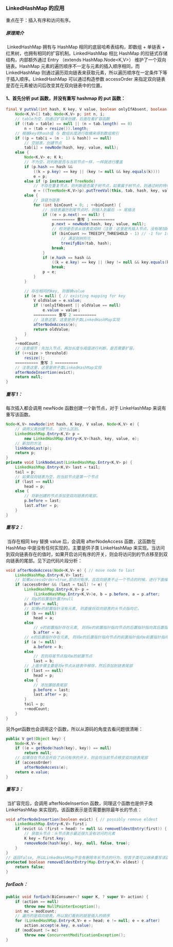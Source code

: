 ### LinkedHashMap 的应用

重点在于：插入有序和访问有序。

##### 原理简介

​	LinkedHashMap 拥有与 HashMap 相同的底层哈希表结构，即数组 + 单链表 + 红黑树，也拥有相同的扩容机制。LinkedHashMap 相比 HashMap 的拉链式存储结构，内部额外通过 Entry （extends HashMap.Node<K,V>） 维护了一个双向链表。HashMap 元素的遍历顺序不一定与元素的插入顺序相同，而 LinkedHashMap 则通过遍历双向链表来获取元素，所以遍历顺序在一定条件下等于插入顺序。LinkedHashMap 可以通过构造参数 accessOrder 来指定双向链表是否在元素被访问后改变其在双向链表中的位置。

#### 1、首先分析 put 函数，并没有重写 hashmap 的 put 函数：

```java
final V putVal(int hash, K key, V value, boolean onlyIfAbsent, boolean evict) {
    Node<K,V>[] tab; Node<K,V> p; int n, i;
    // table为空，则通过扩容来创建，后面在看扩容函数
    if ((tab = table) == null || (n = tab.length) == 0)
        n = (tab = resize()).length;
    // 根据key的hash值 与 数组长度进行取模来得到数组索引    
    if ((p = tab[i = (n - 1) & hash]) == null)
        // 空链表，创建节点
        tab[i] = newNode(hash, key, value, null);
    else {
        Node<K,V> e; K k;
        // 不为空，则判断是否与当前节点一样，一样就进行覆盖
        if (p.hash == hash &&
            ((k = p.key) == key || (key != null && key.equals(k))))
            e = p;
        else if (p instanceof TreeNode)
            // 不存在重复节点，则判断是否属于树节点，如果属于树节点，则通过树的特性去添加节点
            e = ((TreeNode<K,V>)p).putTreeVal(this, tab, hash, key, value);
        else {
            // 该链为链表
            for (int binCount = 0; ; ++binCount) {
                // 当链表遍历到尾节点时，则插入到最后 -> 尾插法
                if ((e = p.next) == null) {
                	========== 重写 1 ==========
                    p.next = newNode(hash, key, value, null);
                    // 检测是否该从链表变成树（注意：这里是先插入节点，没有增加binCount,所以判断条件是大于等于阈值-1）
                    if (binCount >= TREEIFY_THRESHOLD - 1) // -1 for 1st
                        // 满足则树形化
                        treeifyBin(tab, hash);
                    break;
                }
                if (e.hash == hash &&
                    ((k = e.key) == key || (key != null && key.equals(k))))
                    break;
                p = e;
            }
        }
        
        // 存在相同的key, 则替换value
        if (e != null) { // existing mapping for key
            V oldValue = e.value;
            if (!onlyIfAbsent || oldValue == null)
                e.value = value；
            ========== 重写 2 ==========
            // 注意这里，这里是供子类LinkedHashMap实现    
            afterNodeAccess(e);
            return oldValue;
        }
    }
    ++modCount;
    // 注意细节：先加入节点，再加长度与阈值进行判断，是否需要扩容。
    if (++size > threshold)
        resize();
    ========== 重写 3 ==========
    // 注意这里，这里是供子类LinkedHashMap实现        
    afterNodeInsertion(evict);
    return null;
}
```

##### 重写 1：

每次插入都会调用 newNode 函数创建一个新节点，对于 LinkeHashMap 来说有重写该函数。

```java
Node<K,V> newNode(int hash, K key, V value, Node<K,V> e) {
    // 调用父类创建节点， 没什么区别。
    LinkedHashMap.Entry<K,V> p =
        new LinkedHashMap.Entry<K,V>(hash, key, value, e);
    // 新加的方法    
    linkNodeLast(p);
    return p;
}
private void linkNodeLast(LinkedHashMap.Entry<K,V> p) {
    LinkedHashMap.Entry<K,V> last = tail;
    tail = p;
    // 如果双向链表为空，则当前节点是第一个节点
    if (last == null)
        head = p;
    else {
        // 将新创建的节点添加至双向链表的尾部。
        p.before = last;
        last.after = p;
    }
}
```

##### 重写 2：

​	当存在相同 key 替换 value 后，会调用 afterNodeAccess 函数，这函数在 HashMap 中是没有任何实现的，主要是供子类 LinkeHashMap 来实现。当访问到双向链表存在的值时，如果开启访问有序的开关，则会将访问到的节点移至到双向链表的尾部。见下边代码片段分析：

```java
void afterNodeAccess(Node<K,V> e) { // move node to last
    LinkedHashMap.Entry<K,V> last;
    // 如果accessOrder=true,即访问有序，且双向链表不止一个节点的时候，进行下面操作：
    if (accessOrder && (last = tail) != e) {
        LinkedHashMap.Entry<K,V> p =
            (LinkedHashMap.Entry<K,V>)e, b = p.before, a = p.after;
        // 将p的后置指针置为null     
        p.after = null; 
        // 如果e的前置指针没有元素, 则直接将双向链表的头节点指向它。
        if (b == null)
            head = a;
        else
            // e的前置指针存在元素, 则将e的前置指针指向节点的后置指针指向其后置指针指向的的节点。
            b.after = a;
        // e的后置指针存在元素, 则将e的后置指针指向节点的前置指针指向e前置指针指向的节点    
        if (a != null)
            a.before = b;
        else
            // 否则将尾节点指向e的前置节点
            last = b;
        // 上面步骤主要是将e节点从链表中移除，然后添加到链表尾部    
        if (last == null)
            head = p;
        else {
            // 添加置链表尾部
            p.before = last;
            last.after = p;
        }
        tail = p;
        ++modCount;
    }
}
```

另外get函数也会调用这个函数，所以从源码的角度去看问题很清晰：

```java
public V get(Object key) {
    Node<K,V> e;
    if ((e = getNode(hash(key), key)) == null)
        return null;
    // 如果存在节点且开启了访问有序的开关，则会将当前节点移至双向链表尾部    
    if (accessOrder)
        afterNodeAccess(e);
    return e.value;
}
```

##### 重写 3：

​	当扩容完后，会调用 afterNodeInsertion 函数，同理这个函数也是供子类 LinkeHashMap 来实现的。该函数表示是否需要删除最年长的节点：

```java
void afterNodeInsertion(boolean evict) { // possibly remove eldest
    LinkedHashMap.Entry<K,V> first；
    if (evict && (first = head) != null && removeEldestEntry(first)) {
        // 获取头节点：头节点表示最近很久没有访问的元素
        K key = first.key;
        removeNode(hash(key), key, null, false, true);
    }
}
// 返回false, 所以LinkedHashMap不会有删除年长节点的行为，但其子类可以继承重写该函数。
protected boolean removeEldestEntry(Map.Entry<K,V> eldest) {
    return false;
}
```

##### forEach：

```java
public void forEach(BiConsumer<? super K, ? super V> action) {
    if (action == null)
        throw new NullPointerException();
    int mc = modCount;
    // 遍历的是双向链表。所以我们看到的就是插入的顺序
    for (LinkedHashMap.Entry<K,V> e = head; e != null; e = e.after)
        action.accept(e.key, e.value);
    if (modCount != mc)
        throw new ConcurrentModificationException();
}
```

